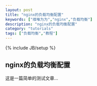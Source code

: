 ```yaml
---
layout: post
title: "nginx的负载均衡配置"
keywords: ["维唯为为","nginx","负载均衡"]
description: "nginx的负载均衡配置"
category: "tutorials"
tags: ["负载均衡","教程"]
---
```


{% include JB/setup %}

nginx的负载均衡配置
----------

这是一篇简单的测试文章...
